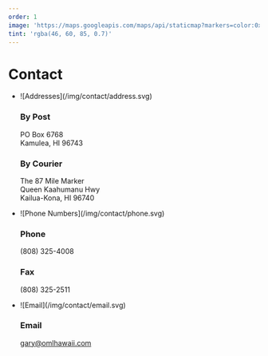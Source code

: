 ```yaml
---
order: 1
image: 'https://maps.googleapis.com/maps/api/staticmap?markers=color:0x2E3C55|19.809012,-155.991370&size=640x640&zoom=14'
tint: 'rgba(46, 60, 85, 0.7)'
---
```


# Contact

* <span class='contact-header'>
    ![Addresses](/img/contact/address.svg)
  </span>

  ### By Post  
  PO Box 6768  
  Kamulea, HI 96743

  ### By Courier  
  The 87 Mile Marker  
  Queen Kaahumanu Hwy  
  Kailua-Kona, HI 96740

* <span class='contact-header'>
    ![Phone Numbers](/img/contact/phone.svg)
  </span>
  
  ### Phone  
  (808) 325-4008  

  ### Fax  
  (808) 325-2511

* <span class='contact-header'>
    ![Email](/img/contact/email.svg)
  </span>
  
  ### Email  
  [gary@omlhawaii.com](mailto:gary@omlhawaii.com)